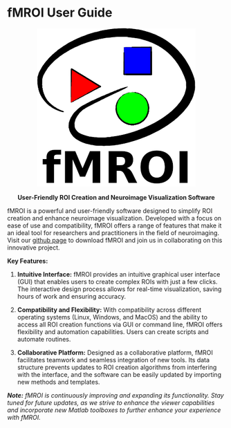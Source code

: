 fMROI User Guide
================

<p align="center">
<img src="img/fmroi_logo.png" alt="fMROI Logo"/>
</p>

**<p style="text-align: center;">User-Friendly ROI Creation and Neuroimage Visualization Software</p>**

fMROI is a powerful and user-friendly software designed to simplify ROI creation and enhance neuroimage visualization. Developed with a focus on ease of use and compatibility, fMROI offers a range of features that make it an ideal tool for researchers and practitioners in the field of neuroimaging. Visit our [github page](https://github.com/proactionlab/fmroi) to download fMROI and join us in collaborating on this innovative project.

**Key Features:**

1. **Intuitive Interface:** fMROI provides an intuitive graphical user interface (GUI) that enables users to create complex ROIs with just a few clicks. The interactive design process allows for real-time visualization, saving hours of work and ensuring accuracy.

2. **Compatibility and Flexibility:** With compatibility across different operating systems (Linux, Windows, and MacOS) and the ability to access all ROI creation functions via GUI or command line, fMROI offers flexibility and automation capabilities. Users can create scripts and automate routines.

3. **Collaborative Platform:** Designed as a collaborative platform, fMROI facilitates teamwork and seamless integration of new tools. Its data structure prevents updates to ROI creation algorithms from interfering with the interface, and the software can be easily updated by importing new methods and templates.


***Note:*** *fMROI is continuously improving and expanding its functionality. Stay tuned for future updates, as we strive to enhance the viewer capabilities and incorporate new Matlab toolboxes to further enhance your experience with fMROI.*

